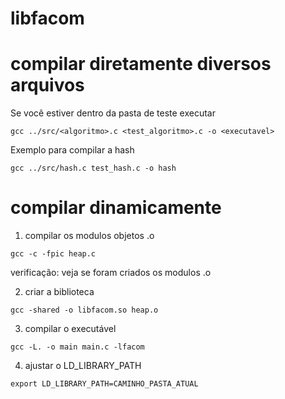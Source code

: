 # libfacom

# compilar diretamente diversos arquivos

Se você estiver dentro da pasta de teste executar
```
gcc ../src/<algoritmo>.c <test_algoritmo>.c -o <executavel>
```

Exemplo para compilar a hash

```
gcc ../src/hash.c test_hash.c -o hash
```




# compilar dinamicamente

1. compilar os modulos objetos .o
```
gcc -c -fpic heap.c
```
verificação: veja se foram criados os modulos .o

2. criar a biblioteca
```
gcc -shared -o libfacom.so heap.o
```

3. compilar o executável
```
gcc -L. -o main main.c -lfacom 
```
4. ajustar o LD_LIBRARY_PATH
```
export LD_LIBRARY_PATH=CAMINHO_PASTA_ATUAL
```
